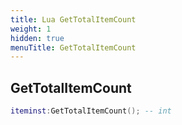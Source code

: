 ```yaml
---
title: Lua GetTotalItemCount
weight: 1
hidden: true
menuTitle: GetTotalItemCount
---
```

## GetTotalItemCount
```lua
iteminst:GetTotalItemCount(); -- int
```